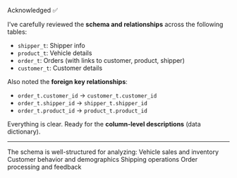 Acknowledged ✅

I’ve carefully reviewed the **schema and relationships** across the following tables:

* `shipper_t`: Shipper info
* `product_t`: Vehicle details
* `order_t`: Orders (with links to customer, product, shipper)
* `customer_t`: Customer details

Also noted the **foreign key relationships**:

* `order_t.customer_id` → `customer_t.customer_id`
* `order_t.shipper_id` → `shipper_t.shipper_id`
* `order_t.product_id` → `product_t.product_id`

Everything is clear. Ready for the **column-level descriptions** (data dictionary).

---

The schema is well-structured for analyzing:
Vehicle sales and inventory
Customer behavior and demographics
Shipping operations
Order processing and feedback